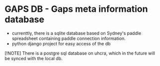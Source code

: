 # GAPS DB - Gaps meta information database

* currenttly, there is a sqlite database based on Sydney's paddle spreadsheet
  containing paddle connection information.
* python django project for easy access of the db

[!NOTE]
There is a postgre sql database on uhcra, which in the future will be synced with the local db.

